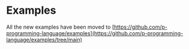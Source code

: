 # Examples
All the new examples have been moved to [https://github.com/p-programming-language/examples](https://github.com/p-programming-language/examples/tree/main)
